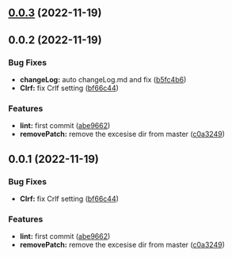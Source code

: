 ## [0.0.3](https://github.com/Henrycheheng/SuperStockServer/compare/v0.0.2...v0.0.3) (2022-11-19)



## 0.0.2 (2022-11-19)


### Bug Fixes

* **changeLog:** auto changeLog.md and fix ([b5fc4b6](https://github.com/Henrycheheng/SuperStockServer/commit/b5fc4b6972dbf66b60c2a20be247866a4f7f5aac))
* **Clrf:** fix Crlf setting ([bf66c44](https://github.com/Henrycheheng/SuperStockServer/commit/bf66c442f47e7afcf5d89ac6990ea9c5a6d33030))


### Features

* **lint:** first commit ([abe9662](https://github.com/Henrycheheng/SuperStockServer/commit/abe9662af3e2dff1206939d1d380d7e0f0b68ab6))
* **removePatch:** remove the excesise dir from  master ([c0a3249](https://github.com/Henrycheheng/SuperStockServer/commit/c0a324986a410bb1e1512ab9dbc08b10264d4163))



## 0.0.1 (2022-11-19)

### Bug Fixes

- **Clrf:** fix Crlf setting ([bf66c44](https://github.com/Henrycheheng/SuperStockServer/commit/bf66c442f47e7afcf5d89ac6990ea9c5a6d33030))

### Features

- **lint:** first commit ([abe9662](https://github.com/Henrycheheng/SuperStockServer/commit/abe9662af3e2dff1206939d1d380d7e0f0b68ab6))
- **removePatch:** remove the excesise dir from master ([c0a3249](https://github.com/Henrycheheng/SuperStockServer/commit/c0a324986a410bb1e1512ab9dbc08b10264d4163))

